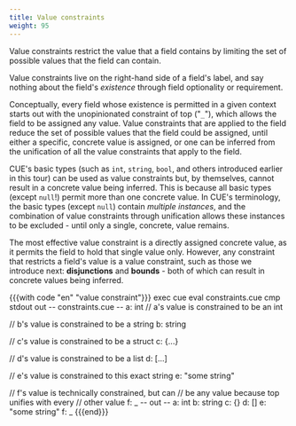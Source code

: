 ```yaml
---
title: Value constraints
weight: 95
---
```


Value constraints restrict the value that a field contains by limiting the set
of possible values that the field can contain.

Value constraints live on the right-hand side of a field's label, and say
nothing about the field's *existence* through field optionality or requirement.

Conceptually, every field whose existence is permitted in a given context
starts out with the unopinionated constraint of top ("`_`"), which allows the
field to be assigned any value. Value constraints that are applied to the field
reduce the set of possible values that the field could be assigned, until
either a specific, concrete value is assigned, or one can be inferred from the
unification of all the value constraints that apply to the field.

CUE's basic types (such as `int`, `string`, `bool`, and others introduced
earlier in this tour) can be used as value constraints but, by themselves,
cannot result in a concrete value being inferred. This is because all basic
types (except `null`!) permit more than one concrete value. In CUE's
terminology, the basic types (except `null`) contain *multiple instances*, and
the combination of value constraints through unification allows these instances
to be excluded - until only a single, concrete, value remains.

The most effective value constraint is a directly assigned concrete value, as
it permits the field to hold that single value only. However, any constraint
that restricts a field's value is a value constraint, such as those we
introduce next: **disjunctions** and **bounds** - both of which can result in
concrete values being inferred.

{{{with code "en" "value constraint"}}}
exec cue eval constraints.cue
cmp stdout out
-- constraints.cue --
a: int // a's value is constrained to be an int

// b's value is constrained to be a string
b: string

// c's value is constrained to be a struct
c: {...}

// d's value is constrained to be a list
d: [...]

// e's value is constrained to this exact string
e: "some string"

// f's value is technically constrained, but can
// be any value because top unifies with every
// other value
f: _
-- out --
a: int
b: string
c: {}
d: []
e: "some string"
f: _
{{{end}}}
